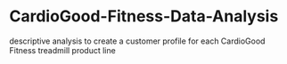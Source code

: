 # CardioGood-Fitness-Data-Analysis
descriptive analysis to create a customer profile for each CardioGood Fitness treadmill product line

